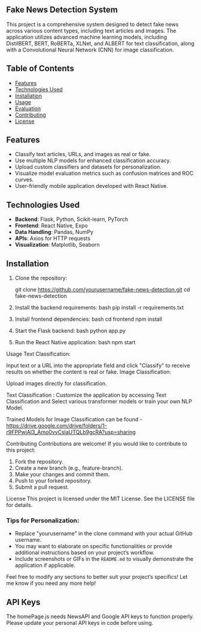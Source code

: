 
## Fake News Detection System

This project is a comprehensive system designed to detect fake news across various content types, including text articles and images. 
The application utilizes advanced machine learning models, including DistilBERT, BERT, RoBERTa, XLNet, and ALBERT for text classification, along with a Convolutional Neural Network (CNN) for image classification.

## Table of Contents

- [Features](#features)
- [Technologies Used](#technologies-used)
- [Installation](#installation)
- [Usage](#usage)
- [Evaluation](#evaluation)
- [Contributing](#contributing)
- [License](#license)

## Features

- Classify text articles, URLs, and images as real or fake.
- Use multiple NLP models for enhanced classification accuracy.
- Upload custom classifiers and datasets for personalization.
- Visualize model evaluation metrics such as confusion matrices and ROC curves.
- User-friendly mobile application developed with React Native.

## Technologies Used

- **Backend**: Flask, Python, Scikit-learn, PyTorch
- **Frontend**: React Native, Expo
- **Data Handling**: Pandas, NumPy
- **APIs**: Axios for HTTP requests
- **Visualization**: Matplotlib, Seaborn

## Installation

1. Clone the repository:

   git clone https://github.com/yourusername/fake-news-detection.git
   cd fake-news-detection
2. Install the backend requirements: bash
    pip install -r requirements.txt
3. Install frontend dependencies:
  bash
  cd frontend
  npm install
4. Start the Flask backend:
  bash
  python app.py
5. Run the React Native application:
  bash
  npm start

Usage
Text Classification:

Input text or a URL into the appropriate field and click "Classify" to receive results on whether the content is real or fake.
Image Classification:

Upload images directly for classification.

Text Classification :
Customize the application by accessing Text Classification and Select various transformer models or train your own NLP Model.

Trained Models for Image Classification can be found -  https://drive.google.com/drive/folders/1-r9FPPwiAl3_Amo0vvCslaUTQLb9gcRA?usp=sharing


Contributing
Contributions are welcome! If you would like to contribute to this project:

1. Fork the repository.
2. Create a new branch (e.g., feature-branch).
3. Make your changes and commit them.
4. Push to your forked repository.
5. Submit a pull request.

License
This project is licensed under the MIT License. See the LICENSE file for details.


### Tips for Personalization:
- Replace "yourusername" in the clone command with your actual GitHub username.
- You may want to elaborate on specific functionalities or provide additional instructions based on your project’s workflow.
- Include screenshots or GIFs in the `README.md` to visually demonstrate the application if applicable.

Feel free to modify any sections to better suit your project’s specifics! Let me know if you need any more help!

## API Keys
The homePage.js needs NewsAPI and Google API keys to function properly.
Please update your personal API keys in code before using.



